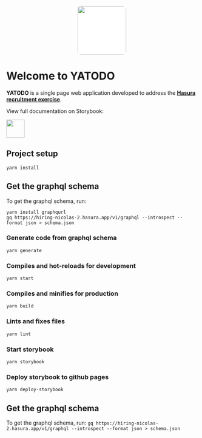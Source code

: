 <p align="center">
  <img style="background-color: white;border-radius: 8px" width="auto" height="128" src="https://storage.googleapis.com/nicoinch-public/LogoTodo-Background.png">
</p>

# Welcome to YATODO

**YATODO** is a single page web application developed to address
the [**Hasura recruitment exercise**](https://hasura.io/careers/).

View full documentation on Storybook:

<a href='https://nicoinch.github.io/yatodo/index.html?path=/story/%F0%9F%8E%89-readme--page'>
    <img src='https://storage.googleapis.com/nicoinch-public/yatodo-button-docs.svg' style='height: 48px'>
</a>

## Project setup
```
yarn install
```

## Get the graphql schema

To get the graphql schema, run:
```
yarn install graphqurl
gq https://hiring-nicolas-2.hasura.app/v1/graphql --introspect --format json > schema.json
```

### Generate code from graphql schema
```
yarn generate
```

### Compiles and hot-reloads for development
```
yarn start
```

### Compiles and minifies for production
```
yarn build
```

### Lints and fixes files
```
yarn lint
```

### Start storybook
```
yarn storybook
```

### Deploy storybook to github pages
```
yarn deploy-storybook
```

## Get the graphql schema

To get the graphql schema, run:
`gq https://hiring-nicolas-2.hasura.app/v1/graphql --introspect --format json > schema.json`
